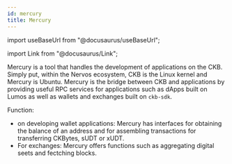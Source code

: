 ```yaml
---
id: mercury
title: Mercury
---
```

import useBaseUrl from "@docusaurus/useBaseUrl";

import Link from "@docusaurus/Link";

Mercury is a tool that handles the development of applications on the CKB. Simply put, within the Nervos ecosystem, CKB is the Linux kernel and Mercury is Ubuntu. 
Mercury is the bridge between CKB and applications by providing useful RPC services for applications such as dApps built on Lumos as well as wallets and exchanges built on `ckb-sdk`.

Function:

- on developing wallet applications: Mercury has interfaces for obtaining the balance of an address and for assembling transactions for transferring CKBytes, sUDT or xUDT.
- For exchanges: Mercury offers functions such as aggregating digital seets and fectching blocks. 

